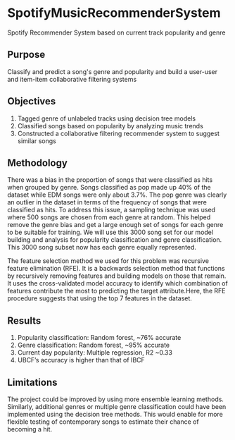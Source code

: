 # SpotifyMusicRecommenderSystem
Spotify Recommender System based on current track popularity and genre

## Purpose 
Classify and predict a song's genre and popularity and build a user-user and item-item collaborative filtering systems

## Objectives
1. Tagged genre of unlabeled tracks using decision tree models
2. Classified songs based on popularity by analyzing music trends
3. Constructed a collaborative filtering recommender system to suggest similar songs

## Methodology
There was a bias in the proportion of songs that were classified as hits
when grouped by genre. Songs classified as pop made up 40% of the dataset while
EDM songs were only about 3.7%. The pop genre was clearly an outlier in the dataset
in terms of the frequency of songs that were classified as hits.  To address
this issue, a sampling technique was used where 500 songs are chosen from each genre
at random. This helped remove the genre bias and get a large enough set of songs
for each genre to be suitable for training. We will use this 3000 song set for our
model building and analysis for popularity classification and genre classification. This
3000 song subset now has each genre equally represented.

The feature selection method we used for
this problem was recursive feature elimination (RFE). It is a backwards selection
method that functions by recursively removing features and building models on those
that remain. It uses the cross-validated model accuracy to identify which combination
of features contribute the most to predicting the target attribute.Here, the RFE
procedure suggests that using the top 7 features in the dataset.

## Results
1. Popularity classification: Random forest, ~76% accurate
2. Genre classification: Random forest, ~95% accurate
3. Current day popularity: Multiple regression, R2 ~0.33
4. UBCF’s accuracy is higher than that of IBCF

## Limitations

The project could be improved by using more ensemble learning methods. Similarly, additional genres or multiple genre classification could have been implemented using the decision tree methods. This would enable for more flexible testing of contemporary songs to estimate their chance of becoming a hit.

